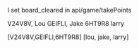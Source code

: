 I set board_cleared in api/game/takePoints

V24V8V, Lou
GEIFLI, Jake
6HT9R8 larry

[V24V8V,GEIFLI,6HT9R8]
[lou, jake, larry]
